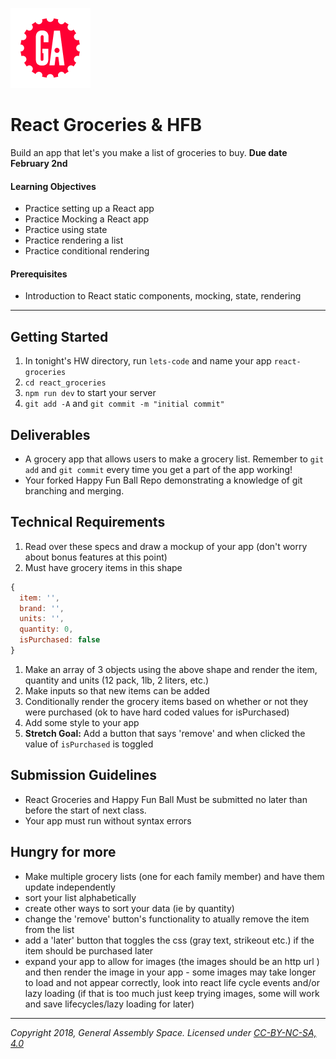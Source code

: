 [![General Assembly Logo](/ga_cog.png)](https://generalassemb.ly)

# React Groceries & HFB

Build an app that let's you make a list of groceries to buy. **Due date February 2nd**

#### Learning Objectives

- Practice setting up a React app
- Practice Mocking a React app
- Practice using state
- Practice rendering a list
- Practice conditional rendering

#### Prerequisites

- Introduction to React static components, mocking, state, rendering

---

## Getting Started

1. In tonight's HW directory, run `lets-code` and name your app `react-groceries`
2. `cd react_groceries`
3. `npm run dev` to start your server
4. `git add -A` and `git commit -m "initial commit"`

## Deliverables

- A grocery app that allows users to make a grocery list. Remember to `git add` and `git commit` every time you get a part of the app working!
- Your forked Happy Fun Ball Repo demonstrating a knowledge of git branching and merging.

## Technical Requirements

1. Read over these specs and draw a mockup of your app (don't worry about bonus features at this point)
1. Must have grocery items in this shape

```js
{
  item: '',
  brand: '',
  units: '',
  quantity: 0,
  isPurchased: false
}
```

1. Make an array of 3 objects using the above shape and render the item, quantity and units (12 pack, 1lb, 2 liters, etc.)
1. Make inputs so that new items can be added
1. Conditionally render the grocery items based on whether or not they were purchased (ok to have hard coded values for isPurchased)
1. Add some style to your app
1. **Stretch Goal:** Add a button that says 'remove' and when clicked the value of `isPurchased` is toggled

## Submission Guidelines

- React Groceries and Happy Fun Ball Must be submitted no later than before the start of next class.
- Your app must run without syntax errors

## Hungry for more

- Make multiple grocery lists (one for each family member) and have them update independently
- sort your list alphabetically
- create other ways to sort your data (ie by quantity)
- change the 'remove' button's functionality to atually remove the item from the list
- add a 'later' button that toggles the css (gray text, strikeout etc.) if the item should be purchased later
- expand your app to allow for images (the images should be an http url ) and then render the image in your app - some images may take longer to load and not appear correctly, look into react life cycle events and/or lazy loading (if that is too much just keep trying images, some will work and save lifecycles/lazy loading for later)

---

_Copyright 2018, General Assembly Space. Licensed under [CC-BY-NC-SA, 4.0](https://creativecommons.org/licenses/by-nc-sa/4.0/)_
